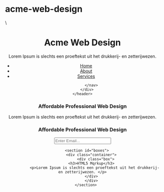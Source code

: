 # acme-web-design
<!DOCTYPE html>
<html lang="en">
<head>
    <meta charset="UTF-8">
    <meta name="viewport" content="width=device-width">
    <meta name="description" content="Affordable and professional web design,professional web design">\
    <meta name="keywords" content="web design,affordable web design,proje">
    <meta name="author" content="Reyhan Yediyildiz">
    <meta http-equiv="X-UA-Compatible" content="ie=edge">
    <title>Acme Web Design</title>
    <link rel="stylesheet" href="./css/style.css">
</head>
<body>
    <header>
        <div class="container">
            <div id="branding">
    <h1>Acme Web Design</h1>
    <p>Lorem Ipsum is slechts een proeftekst uit het drukkerij- en zetterijwezen. </p>
            </div>
            <nav>
<ul>
    <li><a href="index.html">Home</a></li>
    <li><a href="about.html">About</a></li>
    <li><a href="services.html">Services</a></li>
</ul>

            </nav>
        </div>
    </header>
<section id="showcase">
     <div class="container">
        <h1>Affordable Professional Web Design</h1>   
        <p>Lorem Ipsum is slechts een proeftekst uit het drukkerij- en zetterijwezen. </p>
     </div>
</section>

<section id="newsletter">
    <div class="container">
        <h1>Affordable Professional Web Design</h1> 
        <form>
            <input type="email" placeholder="Enter Email...">
            <utton type="submit" class="button_1">
        </form>
        </div>
        </section>


        <section id="boxes">
            <div class="container">
                <div class="box">
               <h3>HTML5 Mqrkup</h3>   
               <p>Lorem Ipsum is slechts een proeftekst uit het drukkerij- en zetterijwezen. </p>
            </div>
            </div>
       </section>
</body>
</html>